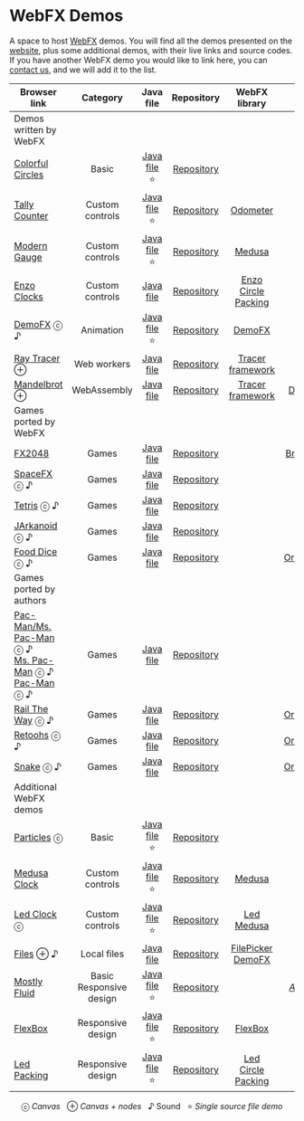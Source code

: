 # WebFX Demos

A space to host [WebFX][webfx-repo] demos. You will find all the demos presented on the [website][webfx-website], plus some additional demos, with their live links and source codes. If you have another WebFX demo you would like to link here, you can [contact us][webfx-contact], and we will add it to the list.

<div align="center">

| Browser link                                                                                                                                                          |          Category           |                                                                             Java file                                                                              |                             Repository                             |                                           WebFX library                                            |                                                        Credits                                                        |
|-----------------------------------------------------------------------------------------------------------------------------------------------------------------------|:---------------------------:|:------------------------------------------------------------------------------------------------------------------------------------------------------------------:|:------------------------------------------------------------------:|:--------------------------------------------------------------------------------------------------:|:---------------------------------------------------------------------------------------------------------------------:|
| Demos written by WebFX                                                                                                                                                |                             |                                                                                                                                                                    |                                                                    |                                                                                                    |                                                                                                                       |
| [Colorful Circles](https://colorfulcircles.webfx.dev)                                                                                                                 |            Basic            |                                                           [Java file][webfx-colorfulcircles-code-link] ⭐                                                           |           [Repository][webfx-colorfulcircles-repo-link]            |                                                                                                    |                   [Oracle](https://docs.oracle.com/javafx/2/get_started/ColorfulCircles.java.html)                    |
| [Tally Counter][webfx-tallycounter-demo-link]                                                                                                                         |       Custom controls       |                                                            [Java file][webfx-tallycounter-code-link] ⭐                                                             |             [Repository][webfx-tallycounter-repo-link]             |                    [Odometer](https://github.com/webfx-libs/webfx-lib-odometer)                    |                                    [HanSolo](https://github.com/HanSolo/odometer)                                     |
| [Modern Gauge][webfx-moderngauge-demo-link]                                                                                                                           |       Custom controls       |                                                             [Java file][webfx-moderngauge-code-link] ⭐                                                             |             [Repository][webfx-moderngauge-repo-link]              |                                     [Medusa][webfx-lib-medusa]                                     |                                     [HanSolo](https://github.com/HanSolo/Medusa)                                      |
| [Enzo Clocks][webfx-enzoclocks-demo-link]                                                                                                                             |       Custom controls       |                                                              [Java file][webfx-enzoclocks-code-link]                                                               |              [Repository][webfx-enzoclocks-repo-link]              | [Enzo](https://github.com/webfx-libs/webfx-lib-enzo)<br/>[Circle Packing][webfx-lib-circlepacking] |                               [HanSolo](https://bitbucket.org/hansolo/enzo/src/master/)                               |
| [DemoFX][webfx-demofx-demo-link] ⓒ ♪                                                                                                                                  |          Animation          |                                                               [Java file][webfx-demofx-code-link] ⭐                                                                |                [Repository][webfx-demofx-repo-link]                |                                     [DemoFX][webfx-lib-demofx]                                     |                                             [Chris Newland][demofx-repo]                                              |
| [Ray Tracer][webfx-raytracer-demo-link] ⊕                                                                                                                             |         Web workers         |                                                               [Java file][webfx-raytracer-code-link]                                                               |              [Repository][webfx-raytracer-repo-link]               |                           [Tracer framework][webfx-lib-tracerframework]                            |                       [Steven T. Rowland](https://github.com/steventrowland/JavaFX-Ray-Tracer)                        | 
| [Mandelbrot][webfx-mandelbrot-demo-link] ⊕                                                                                                                            |         WebAssembly         |                                                              [Java file][webfx-mandelbrot-code-link]                                                               |              [Repository][webfx-mandelbrot-repo-link]              |                           [Tracer framework][webfx-lib-tracerframework]                            |                  [David J. Eck](https://math.hws.edu/eck/js/mandelbrot/java/xMandelbrotSource-1-2/)                   |
| Games ported by WebFX                                                                                                                                                 |                             |                                                                                                                                                                    |                                                                    |                                                                                                    |                                                                                                                       |
| [FX2048][webfx-fx2048-demo-link]                                                                                                                                      |            Games            |                                                                [Java file][webfx-fx2048-code-link]                                                                 |                [Repository][webfx-fx2048-repo-link]                |                                                                                                    |                                 [Bruno Borges](https://github.com/brunoborges/fx2048)                                 |                                                                           |
| [SpaceFX][webfx-spacefx-demo-link] ⓒ ♪                                                                                                                                |            Games            |                                                                [Java file][webfx-spacefx-code-link]                                                                |               [Repository][webfx-spacefx-repo-link]                |                                                                                                    |                                     [HanSolo](https://github.com/HanSolo/SpaceFX)                                     |
| [Tetris][webfx-tetris-demo-link] ⓒ ♪                                                                                                                                  |            Games            |                                                                [Java file][webfx-tetris-code-link]                                                                 |                [Repository][webfx-tetris-repo-link]                |                                                                                                    |                                     [HanSolo](https://github.com/HanSolo/tetris)                                      |
| [JArkanoid][webfx-jarkanoid-demo-link] ⓒ ♪                                                                                                                            |            Games            |                                                               [Java file][webfx-jarkanoid-code-link]                                                               |              [Repository][webfx-jarkanoid-repo-link]               |                                                                                                    |                                    [HanSolo](https://github.com/HanSolo/jArkanoid)                                    |
| [Food Dice][webfx-fooddice-demo-link] ⓒ ♪                                                                                                                             |            Games            |                                                               [Java file][webfx-fooddice-code-link]                                                                |               [Repository][webfx-fooddice-repo-link]               |                                                                                                    |                                [OrangoMango](https://github.com/OrangoMango/FoodDice)                                 |
| Games ported by authors                                                                                                                                               |                             |                                                                                                                                                                    |                                                                    |                                                                                                    |                                                                                                                       |
| [Pac-Man/Ms. Pac-Man](https://armin-reichert.github.io/webfx-pacman/) ⓒ ♪<br/> [Ms. Pac-Man][webfx-mspacman-demo-link] ⓒ ♪<br/> [Pac-Man][webfx-pacman-demo-link] ⓒ ♪ |            Games            | [Java file](https://github.com/armin-reichert/webfx-pacman/blob/master/webfx-pacman-application/src/main/java/de/amr/games/pacman/ui/fx/app/PacManGames2dApp.java) |    [Repository](https://github.com/armin-reichert/webfx-pacman)    |                                                                                                    |                                  [Armin Reichert](https://github.com/armin-reichert)                                  |
| [Rail The Way](https://orangomango.itch.io/railtheway) ⓒ ♪                                                                                                            |            Games            |        [Java file](https://github.com/OrangoMango/RailTheWay/blob/webfx/RailTheWay-application/src/main/java/com/orangomango/railway/MainApplication.java)         | [Repository](https://github.com/OrangoMango/RailTheWay/tree/webfx) |                                                                                                    |                                     [OrangoMango](https://github.com/OrangoMango)                                     |
| [Retoohs](https://orangomango.itch.io/retoohs) ⓒ ♪                                                                                                                    |            Games            |         [Java file](https://github.com/OrangoMango/Retoohs/blob/webfx/webfx-build-application/src/main/java/com/orangomango/retoohs/MainApplication.java)          |  [Repository](https://github.com/OrangoMango/Retoohs/tree/webfx)   |                                                                                                    |                                     [OrangoMango](https://github.com/OrangoMango)                                     |
| [Snake](https://orangomango.itch.io/snake) ⓒ ♪                                                                                                                        |            Games            |             [Java file](https://github.com/OrangoMango/Snake/blob/webfx/websnake-application/src/main/java/com/orangomango/snake/MainApplication.java)             |   [Repository](https://github.com/OrangoMango/Snake/tree/webfx)    |                                                                                                    |                                     [OrangoMango](https://github.com/OrangoMango)                                     |
| Additional WebFX demos                                                                                                                                                |                             |                                                                                                                                                                    |                                                                    |                                                                                                    |                                                                                                                       |
| [Particles][webfx-particles-demo-link] ⓒ                                                                                                                              |            Basic            |                                                             [Java file️][webfx-particles-code-link] ⭐                                                              |              [Repository][webfx-particles-repo-link]               |                                                                                                    |                       [Sketch.js](https://soulwire.github.io/sketch.js/examples/particles.html)                       |
| [Medusa Clock][webfx-medusaclock-demo-link]                                                                                                                           |       Custom controls       |                                                             [Java file][webfx-medusaclock-code-link] ⭐                                                             |             [Repository][webfx-medusaclock-repo-link]              |                                     [Medusa][webfx-lib-medusa]                                     |                                     [HanSolo](https://github.com/HanSolo/Medusa)                                      |                                                   
| [Led Clock][webfx-ledclock-demo-link] ⓒ                                                                                                                               |       Custom controls       |                                                              [Java file][webfx-ledclock-code-link] ⭐                                                               |               [Repository][webfx-ledclock-repo-link]               |                    [Led][webfx-extras-led-link]<br/>[Medusa][webfx-lib-medusa]                     | [HanSolo](https://github.com/HanSolo/medusa/blob/master/src/main/java/eu/hansolo/medusa/skins/MorphingClockSkin.java) |
| [Files][webfx-files-demo-link] ⊕ ♪                                                                                                                                    |         Local files         |                                                                 [Java file][webfx-files-code-link]                                                                 |                [Repository][webfx-files-repo-link]                 |             [FilePicker][webfx-extras-filepicker-link]<br/>[DemoFX][webfx-lib-demofx]              |                                                                                                                       | |
| [Mostly Fluid][webfx-mostlyfluid-demo-link]                                                                                                                           | Basic<br/>Responsive design |                                                             [Java file][webfx-mostlyfluid-code-link] ⭐                                                             |             [Repository][webfx-mostlyfluid-repo-link]              |                                                                                                    |  [*Anonymous*](http://underpop.online.fr/w/web-fundamentals/fundamentals/design-and-ux/responsive/mostly-fluid.html)  |
| [FlexBox][webfx-flexbox-demo-link]                                                                                                                                    |      Responsive design      |                                                               [Java file][webfx-flexbox-code-link] ⭐                                                               |               [Repository][webfx-flexbox-repo-link]                |                                [FlexBox][webfx-extras-flexbox-link]                                |                                                                                                                       | |
| [Led Packing][webfx-ledpacking-demo-link]                                                                                                                             |      Responsive design      |                                                             [Java file][webfx-ledpacking-code-link] ⭐                                                              |              [Repository][webfx-ledpacking-repo-link]              |             [Led][webfx-extras-led-link]<br/>[Circle Packing][webfx-lib-circlepacking]             |                                                                                                                       |

  ⓒ *Canvas*   ⊕ *Canvas + nodes*   ♪ Sound   ⭐️ *Single source file demo*

</div>


[webfx-repo]: https://github.com/webfx-project/webfx
[webfx-website]: https://webfx.dev
[webfx-contact]: mailto:info@webfx.dev
[webfx-colorfulcircles-demo-link]: https://colorfulcircles.webfx.dev
[webfx-colorfulcircles-repo-link]: https://github.com/webfx-demos/webfx-demo-colorfulcircles
[webfx-colorfulcircles-code-link]: https://github.com/webfx-demos/webfx-demo-colorfulcircles/blob/main/webfx-demo-colorfulcircles-application/src/main/java/dev/webfx/demo/colorfulcircles/ColorfulCircles.java
[webfx-particles-demo-link]: https://particles.webfx.dev
[webfx-particles-repo-link]: https://github.com/webfx-demos/webfx-demo-particles
[webfx-particles-code-link]: https://github.com/webfx-demos/webfx-demo-particles/blob/main/webfx-demo-particles-application/src/main/java/dev/webfx/demo/particles/ParticlesApplication.java
[webfx-tallycounter-demo-link]: https://tallycounter.webfx.dev
[webfx-tallycounter-repo-link]: https://github.com/webfx-demos/webfx-demo-tallycounter
[webfx-tallycounter-code-link]: https://github.com/webfx-demos/webfx-demo-tallycounter/blob/main/webfx-demo-tallycounter-application/src/main/java/dev/webfx/demo/tallycounter/TallyCounterApplication.java
[webfx-moderngauge-demo-link]: https://moderngauge.webfx.dev
[webfx-moderngauge-repo-link]: https://github.com/webfx-demos/webfx-demo-moderngauge
[webfx-moderngauge-code-link]: https://github.com/webfx-demos/webfx-demo-moderngauge/blob/main/webfx-demo-moderngauge-application/src/main/java/dev/webfx/demo/moderngauge/ModernGaugeApplication.java
[webfx-enzoclocks-demo-link]: https://enzoclocks.webfx.dev
[webfx-enzoclocks-code-link]: https://github.com/webfx-demos/webfx-demo-enzoclocks/blob/main/webfx-demo-enzoclocks-application/src/main/java/dev/webfx/demo/enzoclocks/EnzoClocksApplication.java
[webfx-enzoclocks-repo-link]: https://github.com/webfx-demos/webfx-demo-enzoclocks
[webfx-fx2048-demo-link]: https://fx2048.webfx.dev
[webfx-fx2048-repo-link]: https://github.com/webfx-demos/webfx-demo-fx2048/tree/webfx
[webfx-fx2048-code-link]: https://github.com/webfx-demos/webfx-demo-fx2048/blob/webfx/webfx-demo-fx2048-application/src/main/java/io/fxgame/game2048/Game2048.java
[webfx-fx2048-release-link]: https://github.com/webfx-demos/webfx-demo-fx2048/releases
[webfx-spacefx-demo-link]: https://spacefx.webfx.dev
[webfx-spacefx-code-link]: https://github.com/webfx-demos/webfx-demo-spacefx/blob/main/webfx-demo-spacefx-application/src/main/java/eu/hansolo/spacefx/SpaceFX.java
[webfx-spacefx-repo-link]: https://github.com/webfx-demos/webfx-demo-spacefx
[webfx-tetris-demo-link]: https://tetris.webfx.dev
[webfx-tetris-code-link]: https://github.com/webfx-demos/webfx-demo-tetris/blob/webfx/webfx-demo-tetris-application/src/main/java/eu/hansolo/fx/tetris/Main.java
[webfx-tetris-repo-link]: https://github.com/webfx-demos/webfx-demo-tetris/tree/webfx
[webfx-jarkanoid-demo-link]: https://jarkanoid.webfx.dev
[webfx-jarkanoid-code-link]: https://github.com/webfx-demos/webfx-demo-jarkanoid/blob/webfx/webfx-demo-jarkanoid-application/src/main/java/eu/hansolo/fx/jarkanoid/Main.java
[webfx-jarkanoid-repo-link]: https://github.com/webfx-demos/webfx-demo-jarkanoid/tree/webfx
[webfx-pacman-demo-link]: https://pacman.webfx.dev
[webfx-pacman-code-link]: https://github.com/webfx-demos/webfx-demo-pacman/blob/webfx/pacman-ui-fx/src/main/java/de/amr/games/pacman/ui/fx/app/GameApp.java
[webfx-pacman-repo-link]: https://github.com/webfx-demos/webfx-demo-pacman/tree/webfx
[webfx-mspacman-demo-link]: https://mspacman.webfx.dev
[webfx-fooddice-demo-link]: https://fooddice.webfx.dev
[webfx-fooddice-code-link]: https://github.com/webfx-demos/webfx-demo-fooddice/blob/webfx/webfx-demo-fooddice-application/src/main/java/com/orangomango/food/MainApplication.java
[webfx-fooddice-repo-link]: https://github.com/webfx-demos/webfx-demo-fooddice/tree/webfx
[webfx-demofx-demo-link]: https://demofx.webfx.dev
[webfx-demofx-repo-link]: https://github.com/webfx-demos/webfx-demo-demofx
[webfx-demofx-code-link]: https://github.com/webfx-demos/webfx-demo-demofx/blob/main/webfx-demo-demofx-application/src/main/java/dev/webfx/demo/demofx/DemoFXApplication.java
[webfx-raytracer-demo-link]: https://raytracer.webfx.dev
[webfx-raytracer-code-link]: https://github.com/webfx-demos/webfx-demo-raytracer/blob/main/webfx-demo-raytracer-application/src/main/java/dev/webfx/demo/raytracer/RayTracerApplication.java
[webfx-raytracer-repo-link]: https://github.com/webfx-demos/webfx-demo-raytracer
[webfx-mandelbrot-demo-link]: https://mandelbrot.webfx.dev
[webfx-mandelbrot-code-link]: https://github.com/webfx-demos/webfx-demo-mandelbrot/blob/main/webfx-demo-mandelbrot-application/src/main/java/dev/webfx/demo/mandelbrot/MandelbrotApplication.java
[webfx-mandelbrot-repo-link]: https://github.com/webfx-demos/webfx-demo-mandelbrot
[webfx-medusaclock-demo-link]: https://medusaclock.webfx.dev
[webfx-medusaclock-repo-link]: https://github.com/webfx-demos/webfx-demo-medusaclock
[webfx-medusaclock-code-link]: https://github.com/webfx-demos/webfx-demo-medusaclock/blob/main/webfx-demo-medusaclock-application/src/main/java/dev/webfx/demo/medusaclock/MedusaClockApplication.java
[webfx-boundgauge-demo-link]: https://boundgauge.webfx.dev
[webfx-boundgauge-repo-link]: https://github.com/webfx-demos/webfx-demo-boundgauge
[webfx-boundgauge-code-link]: https://github.com/webfx-demos/webfx-demo-boundgauge/blob/main/webfx-demo-boundgauge-application/src/main/java/dev/webfx/demo/boundgauge/BoundGaugeApplication.java
[webfx-mostlyfluid-demo-link]: https://mostlyfluid.webfx.dev
[webfx-mostlyfluid-repo-link]: https://github.com/webfx-demos/webfx-demo-mostlyfluid
[webfx-mostlyfluid-code-link]: https://github.com/webfx-demos/webfx-demo-mostlyfluid/blob/main/webfx-demo-mostlyfluid-application/src/main/java/dev/webfx/demo/mostlyfluid/MostlyFluidApplication.java
[webfx-files-code-link]: https://github.com/webfx-demos/webfx-demo-files/blob/main/webfx-demo-files-application/src/main/java/dev/webfx/demo/files/FilesApplication.java
[webfx-files-demo-link]: https://files.webfx.dev
[webfx-files-repo-link]: https://github.com/webfx-demos/webfx-demo-files
[webfx-extras-filepicker-link]: https://github.com/webfx-project/webfx-extras
[webfx-flexbox-code-link]: https://github.com/webfx-demos/webfx-demo-flexbox/blob/main/webfx-demo-flexbox-application/src/main/java/dev/webfx/demo/flexbox/FlexBoxApplication.java
[webfx-flexbox-demo-link]: https://flexbox.webfx.dev
[webfx-flexbox-repo-link]: https://github.com/webfx-demos/webfx-demo-flexbox
[webfx-extras-flexbox-link]: https://github.com/webfx-project/webfx-extras
[webfx-ledclock-demo-link]: https://ledclock.webfx.dev
[webfx-ledclock-repo-link]: https://github.com/webfx-demos/webfx-demo-ledclock
[webfx-ledclock-code-link]: https://github.com/webfx-demos/webfx-demo-ledclock/blob/main/webfx-demo-ledclock-application/src/main/java/dev/webfx/demo/ledclock/LedClockApplication.java
[webfx-ledpacking-demo-link]: https://ledpacking.webfx.dev
[webfx-ledpacking-repo-link]: https://github.com/webfx-demos/webfx-demo-ledpacking
[webfx-ledpacking-code-link]: https://github.com/webfx-demos/webfx-demo-ledpacking/blob/main/webfx-demo-ledpacking-application/src/main/java/dev/webfx/demo/ledpacking/LedPackingApplication.java
[webfx-extras-led-link]: https://github.com/webfx-project/webfx-extras
[webfx-lib-medusa]: https://github.com/webfx-libs/webfx-lib-medusa
[webfx-lib-circlepacking]: https://github.com/webfx-libs/webfx-lib-circlepacking
[webfx-lib-demofx]: https://github.com/webfx-libs/webfx-lib-demofx
[webfx-lib-tracerframework]: https://github.com/webfx-libs/webfx-lib-tracerframework
[demofx-repo]: https://github.com/chriswhocodes/DemoFX